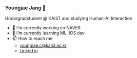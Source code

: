 ### Youngjae Jang 👋

Undergradstudent @ KAIST and studying Human-AI Interaction
- 🔭 I’m currently working on NAVER
- 🌱 I’m currently learning ML, iOS dev
- 📫 How to reach me
   - youngjae.c@kaist.ac.kr
   - [Linked in](https://www.linkedin.com/in/youngjae-jang-a3b9621ab/)


<!--
**youngjae99/youngjae99** is a ✨ _special_ ✨ repository because its `README.md` (this file) appears on your GitHub profile.

Here are some ideas to get you started:

- 🔭 I’m currently working on ...
- 🌱 I’m currently learning ...
- 👯 I’m looking to collaborate on ...
- 🤔 I’m looking for help with ...
- 💬 Ask me about ...
- 📫 How to reach me: ...
- 😄 Pronouns: ...
- ⚡ Fun fact: ...
-->
